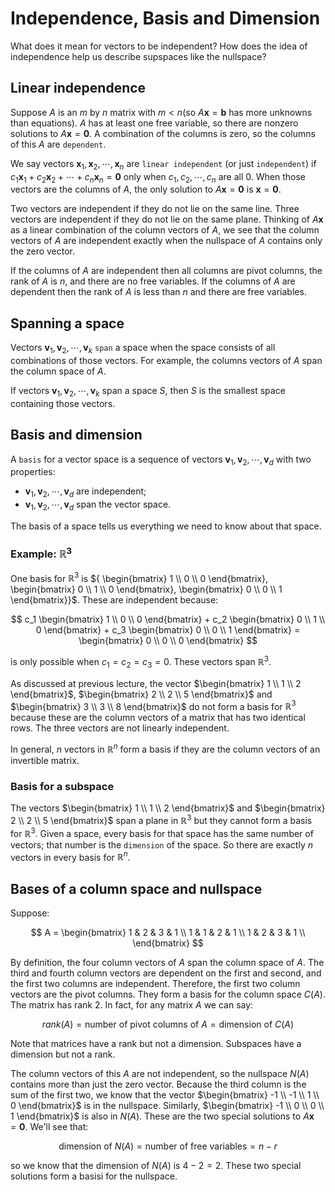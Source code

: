 # Independence, Basis and Dimension

What does it mean for vectors to be independent? How does the idea of independence help us describe supspaces like the nullspace?

## Linear independence

Suppose $A$ is an $m$ by $n$ matrix with $m < n$(so $A\mathbf{x} = \mathbf{b}$ has more unknowns than equations). $A$ has at least one free variable, so there are nonzero solutions to $A\mathbf{x} = \mathbf{0}$. A combination of the columns is zero, so the columns of this $A$ are `dependent`.

We say vectors $\mathbf{x}_1, \mathbf{x}_2, \cdots, \mathbf{x}_n$ are `linear independent` (or just `independent`) if $c_1\mathbf{x}_1 + c_2\mathbf{x}_2 + \cdots + c_n\mathbf{x}_n = \mathbf{0}$ only when $c_1, c_2, \cdots, c_n$ are all $0$. When those vectors are the columns of $A$, the only solution to $A\mathbf{x} = \mathbf{0}$ is $\mathbf{x} = \mathbf{0}$.

Two vectors are independent if they do not lie on the same line. Three vectors are independent if they do not lie on the same plane. Thinking of $A\mathbf{x}$ as a linear combination of the column vectors of $A$, we see that the column vectors of $A$ are independent exactly when the nullspace of $A$ contains only the zero vector.

If the columns of $A$ are independent then all columns are pivot columns, the rank of $A$ is $n$, and there are no free variables. If the columns of $A$ are dependent then the rank of $A$ is less than $n$ and there are free variables.

## Spanning a space
Vectors $\mathbf{v}_1, \mathbf{v}_2, \cdots, \mathbf{v}_k$ `span` a space when the space consists of all combinations of those vectors. For example, the columns vectors of $A$ span the column space of $A$.

If vectors $\mathbf{v}_1, \mathbf{v}_2, \cdots, \mathbf{v}_k$ span a space $S$, then $S$ is the smallest space containing those vectors.

## Basis and dimension

A `basis` for a vector space is a sequence of vectors $\mathbf{v}_1, \mathbf{v}_2, \cdots, \mathbf{v}_d$ with two properties:

- $\mathbf{v}_1, \mathbf{v}_2, \cdots, \mathbf{v}_d$ are independent;
- $\mathbf{v}_1, \mathbf{v}_2, \cdots, \mathbf{v}_d$ span the vector space.

The basis of a space tells us everything we need to know about that space.

### Example: $\mathbb{R}^3$

One basis for $\mathbb{R}^3$ is ${ \begin{bmatrix} 1 \\ 0 \\ 0 \end{bmatrix}, \begin{bmatrix} 0 \\ 1 \\ 0 \end{bmatrix}, \begin{bmatrix} 0 \\ 0 \\ 1 \end{bmatrix}}$. These are independent because:

$$
c_1 \begin{bmatrix} 1 \\ 0 \\ 0 \end{bmatrix} +
c_2 \begin{bmatrix} 0 \\ 1 \\ 0 \end{bmatrix} +
c_3 \begin{bmatrix} 0 \\ 0 \\ 1 \end{bmatrix} =
\begin{bmatrix} 0 \\ 0 \\ 0 \end{bmatrix}
$$

is only possible when $c_1 = c_2 = c_3 = 0$. These vectors span $\mathbb{R}^3$.

As discussed at previous lecture, the vector $\begin{bmatrix} 1 \\ 1 \\ 2 \end{bmatrix}$, $\begin{bmatrix} 2 \\ 2 \\ 5 \end{bmatrix}$ and $\begin{bmatrix} 3 \\ 3 \\ 8 \end{bmatrix}$ do not form a basis for $\mathbb{R}^3$ because these are the column vectors of a matrix that has two identical rows. The three vectors are not linearly independent.

In general, $n$ vectors in $\mathbb{R}^n$ form a basis if they are the column vectors of an invertible matrix.

### Basis for a subspace

The vectors $\begin{bmatrix} 1 \\ 1 \\ 2 \end{bmatrix}$ and $\begin{bmatrix} 2 \\ 2 \\ 5 \end{bmatrix}$ span a plane in $\mathbb{R}^3$ but they cannot form a basis for $\mathbb{R}^3$. Given a space, every basis for that space has the same number of vectors; that number is the `dimension` of the space. So there are exactly $n$ vectors in every basis for $\mathbb{R}^n$.

## Bases of a column space and nullspace

Suppose:

$$
A = 
\begin{bmatrix}
1 & 2 & 3 & 1 \\
1 & 1 & 2 & 1 \\
1 & 2 & 3 & 1 \\
\end{bmatrix}
$$

By definition, the four column vectors of $A$ span the column space of $A$. The third and fourth column vectors are dependent on the first and second, and the first two columns are independent. Therefore, the first two column vectors are the pivot columns. They form a basis for the column space $C(A)$. The matrix has rank 2. In fact, for any matrix $A$ we can say:

$$
rank(A) = \text{number of pivot columns of } A = \text{dimension of } C(A)
$$

Note that matrices have a rank but not a dimension. Subspaces have a dimension but not a rank.

The column vectors of this $A$ are not independent, so the nullspace $N(A)$ contains more than just the zero vector. Because the third column is the sum of the first two, we know that the vector $\begin{bmatrix} -1 \\ -1 \\ 1 \\ 0 \end{bmatrix}$ is in the nullspace. Similarly, $\begin{bmatrix} -1 \\ 0 \\ 0 \\ 1 \end{bmatrix}$ is also in $N(A)$. These are the two special solutions to $A \mathbf{x} = \mathbf{0}$. We'll see that:

$$
\text{dimension of } N(A) = \text{number of free variables} = n - r
$$

so we know that the dimension of $N(A)$ is $4 - 2 = 2$. These two special solutions form a basisi for the nullspace.
